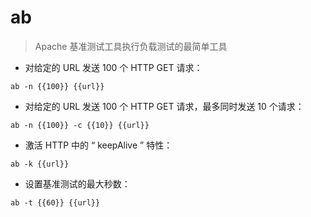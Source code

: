 # ab

> Apache 基准测试工具执行负载测试的最简单工具

- 对给定的 URL 发送 100 个 HTTP GET 请求：

`ab -n {{100}} {{url}}`

- 对给定的 URL 发送 100 个 HTTP GET 请求，最多同时发送 10 个请求：

`ab -n {{100}} -c {{10}} {{url}}`

- 激活 HTTP 中的 “ keepAlive ” 特性：

`ab -k {{url}}`

- 设置基准测试的最大秒数：

`ab -t {{60}} {{url}}`

[#]: contributors: ([尚卓燃]，[Datura stramonium L.])